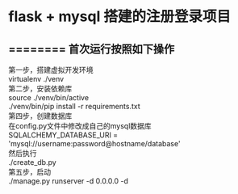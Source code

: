 # flask + mysql 搭建的注册登录项目
========
首次运行按照如下操作
--------
第一步，搭建虚拟开发环境<br>
virtualenv ./venv<br>
第二步，安装依赖库<br>
source ./venv/bin/active<br>
./venv/bin/pip install -r requirements.txt<br>
第四步，创建数据库<br>
在config.py文件中修改成自己的mysql数据库<br>
SQLALCHEMY_DATABASE_URI = 'mysql://username:password@hostname/database'<br>
然后执行<br>
./create_db.py<br>
第五步，启动<br>
./manage.py runserver -d 0.0.0.0 -d<br>
